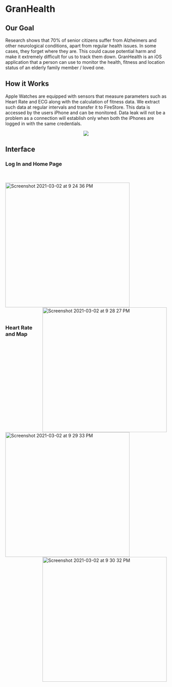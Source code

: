 # GranHealth

## Our Goal

Research shows that 70% of senior citizens suffer from Alzheimers and other neurological conditions, apart from regular health issues. In some cases, they forget where they are. This could cause potential harm and make it extremely difficult for us to track them down. GranHealth is an iOS application that a person can use to monitor the health, fitness and location status of an elderly family member / loved one.  

## How it Works

Apple Watches are equipped with sensors that measure parameters such as Heart Rate and ECG along with the calculation of fitness data. We extract such data at regular intervals and transfer it to FireStore. This data is accessed by the users iPhone and can be monitored. Data leak will not be a problem as a connection will establish only when both the iPhones are logged in with the same credentials. 

<center>
<img src ="https://user-images.githubusercontent.com/59433969/109671108-caf1f780-7b99-11eb-95a7-ee745c441414.png" />
</center>

## Interface

### Log In and Home Page
<br/>
<p float="left">
<img width="388" alt="Screenshot 2021-03-02 at 9 24 36 PM" src="https://user-images.githubusercontent.com/59433969/109678113-52426980-7ba0-11eb-934d-c6922348f81a.png">


<img align="right" width="388" alt="Screenshot 2021-03-02 at 9 28 27 PM" src="https://user-images.githubusercontent.com/59433969/109677059-4a35fa00-7b9f-11eb-9a68-dfa2a53f4e71.png">
</p>
<br/>

### Heart Rate and Map

<br/>
<p float ="left">

<img width="388" alt="Screenshot 2021-03-02 at 9 29 33 PM" src="https://user-images.githubusercontent.com/59433969/109678739-ead8e980-7ba0-11eb-9fe8-55c9e6933588.png">

<img align="right" width="388" alt="Screenshot 2021-03-02 at 9 30 32 PM" src="https://user-images.githubusercontent.com/59433969/109678839-080db800-7ba1-11eb-8562-cbe2097a2c70.png">

</p>

